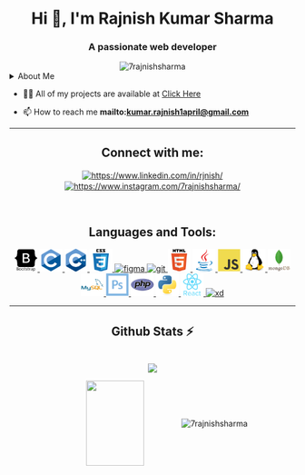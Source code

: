 <h1 align="center">Hi 👋, I'm Rajnish Kumar Sharma</h1>
<h3 align="center">A passionate web developer</h3>
<div align="center">
      <img src="https://komarev.com/ghpvc/?username=7rajnishsharma&label=Profile%20views&color=0e75b6&style=flat" target="blank" alt="7rajnishsharma"/>
</div>
<details >
  <summary>About Me</summary>
  <p>My name is Rajnish Kumar Sharma, and I am a dedicated full stack developer currently in my 3rd year of studying Computer Science at MDU University. Passionate about coding, I specialize in creating robust and user-centric applications that enhance the digital experience. With a strong foundation in both front-end and back-end technologies, I strive to deliver efficient and elegant solutions.</p>
</details>



- 👨‍💻 All of my projects are available at [Click Here](https://7rajnishsharma.github.io/MyPortfolio/)



- 📫 How to reach me **mailto:kumar.rajnish1april@gmail.com**
<hr>
<h2 align="center">Connect with me:</h2>
<p align="center">
<a href="https://linkedin.com/in/https://www.linkedin.com/in/rjnish/" target="blank"><img align="center" src="https://raw.githubusercontent.com/rahuldkjain/github-profile-readme-generator/master/src/images/icons/Social/linked-in-alt.svg" alt="https://www.linkedin.com/in/rjnish/" height="30" width="40" /></a>
<a href="https://instagram.com/https://www.instagram.com/7rajnishsharma/" target="blank"><img align="center" src="https://raw.githubusercontent.com/rahuldkjain/github-profile-readme-generator/master/src/images/icons/Social/instagram.svg" alt="https://www.instagram.com/7rajnishsharma/" height="30" width="40" /></a>
</p>

<br>

<h2 align="center">Languages and Tools:</h2>

<p align="center"> <a href="https://getbootstrap.com" target="_blank" rel="noreferrer"> <img src="https://raw.githubusercontent.com/devicons/devicon/master/icons/bootstrap/bootstrap-plain-wordmark.svg" alt="bootstrap" width="40" height="40"/> </a> <a href="https://www.cprogramming.com/" target="_blank" rel="noreferrer"> <img src="https://raw.githubusercontent.com/devicons/devicon/master/icons/c/c-original.svg" alt="c" width="40" height="40"/> </a> <a href="https://www.w3schools.com/cpp/" target="_blank" rel="noreferrer"> <img src="https://raw.githubusercontent.com/devicons/devicon/master/icons/cplusplus/cplusplus-original.svg" alt="cplusplus" width="40" height="40"/> </a> <a href="https://www.w3schools.com/css/" target="_blank" rel="noreferrer"> <img src="https://raw.githubusercontent.com/devicons/devicon/master/icons/css3/css3-original-wordmark.svg" alt="css3" width="40" height="40"/> </a> <a href="https://www.figma.com/" target="_blank" rel="noreferrer"> <img src="https://www.vectorlogo.zone/logos/figma/figma-icon.svg" alt="figma" width="40" height="40"/> </a> <a href="https://git-scm.com/" target="_blank" rel="noreferrer"> <img src="https://www.vectorlogo.zone/logos/git-scm/git-scm-icon.svg" alt="git" width="40" height="40"/> </a> <a href="https://www.w3.org/html/" target="_blank" rel="noreferrer"> <img src="https://raw.githubusercontent.com/devicons/devicon/master/icons/html5/html5-original-wordmark.svg" alt="html5" width="40" height="40"/> </a> <a href="https://www.java.com" target="_blank" rel="noreferrer"> <img src="https://raw.githubusercontent.com/devicons/devicon/master/icons/java/java-original.svg" alt="java" width="40" height="40"/> </a> <a href="https://developer.mozilla.org/en-US/docs/Web/JavaScript" target="_blank" rel="noreferrer"> <img src="https://raw.githubusercontent.com/devicons/devicon/master/icons/javascript/javascript-original.svg" alt="javascript" width="40" height="40"/> </a> <a href="https://www.linux.org/" target="_blank" rel="noreferrer"> <img src="https://raw.githubusercontent.com/devicons/devicon/master/icons/linux/linux-original.svg" alt="linux" width="40" height="40"/> </a> <a href="https://www.mongodb.com/" target="_blank" rel="noreferrer"> <img src="https://raw.githubusercontent.com/devicons/devicon/master/icons/mongodb/mongodb-original-wordmark.svg" alt="mongodb" width="40" height="40"/> </a> <a href="https://www.mysql.com/" target="_blank" rel="noreferrer"> <img src="https://raw.githubusercontent.com/devicons/devicon/master/icons/mysql/mysql-original-wordmark.svg" alt="mysql" width="40" height="40"/> </a> <a href="https://www.photoshop.com/en" target="_blank" rel="noreferrer"> <img src="https://raw.githubusercontent.com/devicons/devicon/master/icons/photoshop/photoshop-line.svg" alt="photoshop" width="40" height="40"/> </a> <a href="https://www.php.net" target="_blank" rel="noreferrer"> <img src="https://raw.githubusercontent.com/devicons/devicon/master/icons/php/php-original.svg" alt="php" width="40" height="40"/> </a> <a href="https://www.python.org" target="_blank" rel="noreferrer"> <img src="https://raw.githubusercontent.com/devicons/devicon/master/icons/python/python-original.svg" alt="python" width="40" height="40"/> </a> <a href="https://reactjs.org/" target="_blank" rel="noreferrer"> <img src="https://raw.githubusercontent.com/devicons/devicon/master/icons/react/react-original-wordmark.svg" alt="react" width="40" height="40"/> </a> <a href="https://www.adobe.com/products/xd.html" target="_blank" rel="noreferrer"> <img src="https://cdn.worldvectorlogo.com/logos/adobe-xd.svg" alt="xd" width="40" height="40"/> </a> </p>




<hr>

<h2 align="center">Github Stats ⚡</h2>

<br>
<div align=center>
  <img align="center" width="250px"  src="https://github-readme-stats.vercel.app/api/top-langs/?username=7rajnishsharma&show_icons=true&locale=en&theme=react&border_color=61dafb&hide_border=true"/>
</div>
<p align=center>
  <div align=center>
      <img align="center" width="45%" height="150px" src="https://github-readme-stats.vercel.app/api?username=7rajnishsharma&show_icons=true&locale=en&theme=react&border_color=61dafb&hide_border=true" target="blank"/>
      <img align="center" width="45%" height="150px" src="https://github-readme-streak-stats.herokuapp.com/?user=7rajnishsharma&theme=react&border=61dafb&hide_border=true" target="blank" alt="7rajnishsharma" />
  </div>
</p>

  </div>




